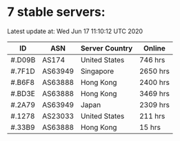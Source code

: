 # 7 stable servers:

Latest update at: Wed Jun 17 11:10:12 UTC 2020

| ID | ASN | Server Country | Online |
| -- | --- | -------------- | ------ |
| #.D09B | AS174 | United States | 746 hrs |
| #.7F1D | AS63949 | Singapore | 2650 hrs |
| #.B6F8 | AS63888 | Hong Kong | 2400 hrs |
| #.BD3E | AS63888 | Hong Kong | 3469 hrs |
| #.2A79 | AS63949 | Japan | 2309 hrs |
| #.1278 | AS23033 | United States | 211 hrs |
| #.33B9 | AS63888 | Hong Kong | 15 hrs |

